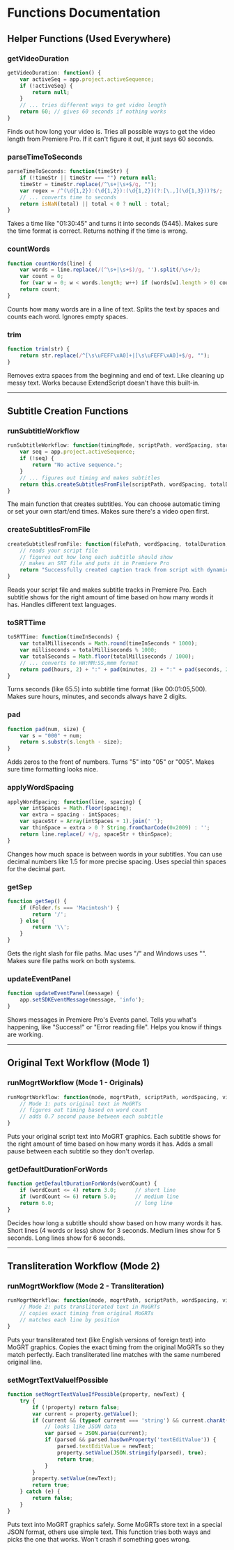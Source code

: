 # Functions Documentation

## Helper Functions (Used Everywhere)

### getVideoDuration
```javascript
getVideoDuration: function() {
    var activeSeq = app.project.activeSequence;
    if (!activeSeq) {
        return null;
    }
    // ... tries different ways to get video length
    return 60; // gives 60 seconds if nothing works
}
```
Finds out how long your video is. Tries all possible ways to get the video length from Premiere Pro. If it can't figure it out, it just says 60 seconds.

### parseTimeToSeconds
```javascript
parseTimeToSeconds: function(timeStr) {
    if (!timeStr || timeStr === "") return null;
    timeStr = timeStr.replace(/^\s+|\s+$/g, "");
    var regex = /^(\d{1,2}):(\d{1,2}):(\d{1,2})(?:[\.,](\d{1,3}))?$/;
    // ... converts time to seconds
    return isNaN(total) || total < 0 ? null : total;
}
```
Takes a time like "01:30:45" and turns it into seconds (5445). Makes sure the time format is correct. Returns nothing if the time is wrong.

### countWords
```javascript
function countWords(line) {
    var words = line.replace(/(^\s+|\s+$)/g, '').split(/\s+/);
    var count = 0;
    for (var w = 0; w < words.length; w++) if (words[w].length > 0) count++;
    return count;
}
```
Counts how many words are in a line of text. Splits the text by spaces and counts each word. Ignores empty spaces.

### trim
```javascript
function trim(str) {
    return str.replace(/^[\s\uFEFF\xA0]+|[\s\uFEFF\xA0]+$/g, "");
}
```
Removes extra spaces from the beginning and end of text. Like cleaning up messy text. Works because ExtendScript doesn't have this built-in.

---

## Subtitle Creation Functions

### runSubtitleWorkflow
```javascript
runSubtitleWorkflow: function(timingMode, scriptPath, wordSpacing, startTimeStr, endTimeStr) {
    var seq = app.project.activeSequence;
    if (!seq) {
        return "No active sequence.";
    }
    // ... figures out timing and makes subtitles
    return this.createSubtitlesFromFile(scriptPath, wordSpacing, totalDuration, startTime);
}
```
The main function that creates subtitles. You can choose automatic timing or set your own start/end times. Makes sure there's a video open first.

### createSubtitlesFromFile
```javascript
createSubtitlesFromFile: function(filePath, wordSpacing, totalDuration, startTimeOffset) {
    // reads your script file
    // figures out how long each subtitle should show
    // makes an SRT file and puts it in Premiere Pro
    return "Successfully created caption track from script with dynamic timing.";
}
```
Reads your script file and makes subtitle tracks in Premiere Pro. Each subtitle shows for the right amount of time based on how many words it has. Handles different text languages.

### toSRTTime
```javascript
toSRTTime: function(timeInSeconds) {
    var totalMilliseconds = Math.round(timeInSeconds * 1000);
    var milliseconds = totalMilliseconds % 1000;
    var totalSeconds = Math.floor(totalMilliseconds / 1000);
    // ... converts to HH:MM:SS,mmm format
    return pad(hours, 2) + ":" + pad(minutes, 2) + ":" + pad(seconds, 2) + "," + pad(milliseconds, 3);
}
```
Turns seconds (like 65.5) into subtitle time format (like 00:01:05,500). Makes sure hours, minutes, and seconds always have 2 digits.

### pad
```javascript
function pad(num, size) {
    var s = "000" + num;
    return s.substr(s.length - size);
}
```
Adds zeros to the front of numbers. Turns "5" into "05" or "005". Makes sure time formatting looks nice.

### applyWordSpacing
```javascript
applyWordSpacing: function(line, spacing) {
    var intSpaces = Math.floor(spacing);
    var extra = spacing - intSpaces;
    var spaceStr = Array(intSpaces + 1).join(' ');
    var thinSpace = extra > 0 ? String.fromCharCode(0x2009) : '';
    return line.replace(/ +/g, spaceStr + thinSpace);
}
```
Changes how much space is between words in your subtitles. You can use decimal numbers like 1.5 for more precise spacing. Uses special thin spaces for the decimal part.

### getSep
```javascript
function getSep() {
    if (Folder.fs === 'Macintosh') {
        return '/';
    } else {
        return '\\';
    }
}
```
Gets the right slash for file paths. Mac uses "/" and Windows uses "\". Makes sure file paths work on both systems.

### updateEventPanel
```javascript
function updateEventPanel(message) {
    app.setSDKEventMessage(message, 'info');
}
```
Shows messages in Premiere Pro's Events panel. Tells you what's happening, like "Success!" or "Error reading file". Helps you know if things are working.

---

## Original Text Workflow (Mode 1)

### runMogrtWorkflow (Mode 1 - Originals)
```javascript
runMogrtWorkflow: function(mode, mogrtPath, scriptPath, wordSpacing, videoTrack, mogrtName, translitPath, timingMode, startTimeStr, endTimeStr) {
    // Mode 1: puts original text in MoGRTs
    // figures out timing based on word count
    // adds 0.7 second pause between each subtitle
}
```
Puts your original script text into MoGRT graphics. Each subtitle shows for the right amount of time based on how many words it has. Adds a small pause between each subtitle so they don't overlap.

### getDefaultDurationForWords
```javascript
function getDefaultDurationForWords(wordCount) {
    if (wordCount <= 4) return 3.0;      // short line
    if (wordCount <= 6) return 5.0;      // medium line
    return 6.0;                          // long line
}
```
Decides how long a subtitle should show based on how many words it has. Short lines (4 words or less) show for 3 seconds. Medium lines show for 5 seconds. Long lines show for 6 seconds.

---

## Transliteration Workflow (Mode 2)

### runMogrtWorkflow (Mode 2 - Transliteration)
```javascript
runMogrtWorkflow: function(mode, mogrtPath, scriptPath, wordSpacing, videoTrack, mogrtName, translitPath, timingMode, startTimeStr, endTimeStr) {
    // Mode 2: puts transliterated text in MoGRTs
    // copies exact timing from original MoGRTs
    // matches each line by position
}
```
Puts your transliterated text (like English versions of foreign text) into MoGRT graphics. Copies the exact timing from the original MoGRTs so they match perfectly. Each transliterated line matches with the same numbered original line.

### setMogrtTextValueIfPossible
```javascript
function setMogrtTextValueIfPossible(property, newText) {
    try {
        if (!property) return false;
        var current = property.getValue();
        if (current && (typeof current === 'string') && current.charAt(0) === '{') {
            // looks like JSON data
            var parsed = JSON.parse(current);
            if (parsed && parsed.hasOwnProperty('textEditValue')) {
                parsed.textEditValue = newText;
                property.setValue(JSON.stringify(parsed), true);
                return true;
            }
        }
        property.setValue(newText);
        return true;
    } catch (e) {
        return false;
    }
}
```
Puts text into MoGRT graphics safely. Some MoGRTs store text in a special JSON format, others use simple text. This function tries both ways and picks the one that works. Won't crash if something goes wrong.
